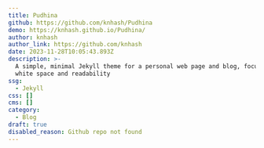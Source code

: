 ```yaml
---
title: Pudhina
github: https://github.com/knhash/Pudhina
demo: https://knhash.github.io/Pudhina/
author: knhash
author_link: https://github.com/knhash
date: 2023-11-28T10:05:43.893Z
description: >-
  A simple, minimal Jekyll theme for a personal web page and blog, focusing on
  white space and readability
ssg:
  - Jekyll
css: []
cms: []
category:
  - Blog
draft: true
disabled_reason: Github repo not found
---
```

